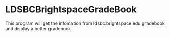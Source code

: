 # LDSBCBrightspaceGradeBook
This program will get the infomation from ldsbc.brightspace.edu gradebook and display a better gradebook
